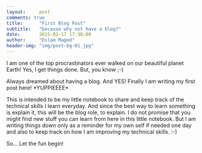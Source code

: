 ```yaml
---
layout:     post
comments: true
title:      "First Blog Post"
subtitle:   "because why not have a blog?"
date:       2015-02-17 17:38:00
author:     "Eslam Maged"
header-img: "img/post-bg-01.jpg"
---
```


<p>I am one of the top procrastinators ever walked on our beautiful planet Earth! Yes, I get things done. But, you know ;-)</p>

<p>Always dreamed about having a blog. And YES! Finally I am writing my first post here! *YUPPIEEEE*</p>

<p>This is intended to be my little notebook to share and keep track of the technical skills I learn everyday. And since the best way to learn something is explain it, this will be the blog role, to explain. I do not promise that you might find new stuff you can learn from here in this little notebook. But I am writing things down only as a reminder for my own self if needed one day and also to keep track on how I am improving my technical skills. :-)</p>

<p>So... Let the fun begin!</p>


<div id="disqus_thread"></div>
